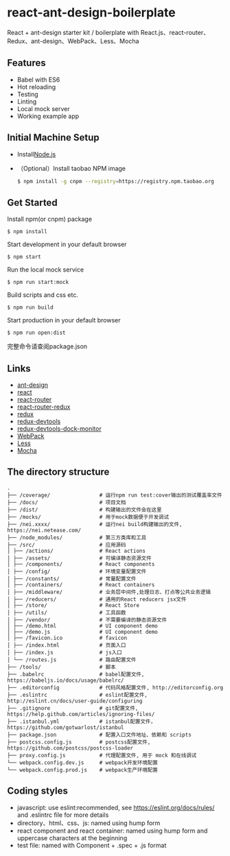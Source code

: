 # react-ant-design-boilerplate

React + ant-design starter kit / boilerplate with React.js、react-router、Redux、ant-design、WebPack、Less、Mocha

## Features

- Babel with ES6
- Hot reloading
- Testing
- Linting
- Local mock server
- Working example app

## Initial Machine Setup

- Install[Node.js](https://nodejs.org/en/)
- （Optional）Install taobao NPM image

   ```bash
   $ npm install -g cnpm --registry=https://registry.npm.taobao.org
   ```

## Get Started

  Install npm(or cnpm) package
  ```
  $ npm install
  ```
  
  Start development in your default browser
  ```
  $ npm start
  ```
  
  Run the local mock service
  ```
  $ npm run start:mock
  ```

  Build scripts and css etc.
  ```
  $ npm run build
  ```
  
  Start production in your default browser
  ```
  $ npm run open:dist
  ```
  
完整命令请查阅package.json

## Links

- [ant-design](http://ant.design/)
- [react](https://github.com/facebook/react)
- [react-router](https://github.com/reactjs/react-router)
- [react-router-redux](https://github.com/reactjs/react-router-redux)
- [redux](https://github.com/reactjs/redux)
- [redux-devtools](https://github.com/gaearon/redux-devtools)
- [redux-devtools-dock-monitor](https://github.com/gaearon/redux-devtools-dock-monitor)
- [WebPack](http://webpack.github.io/docs/)
- [Less](https://github.com/less/less.js)
- [Mocha](https://github.com/mochajs/mocha)


## The directory structure

```
.
├── /coverage/                # 运行npm run test:cover输出的测试覆盖率文件
├── /docs/                    # 项目文档
├── /dist/                    # 构建输出的文件会在这里
├── /mocks/                   # 用于mock数据便于开发调试
├── /nei.xxxx/                # 运行nei build构建输出的文件, https://nei.netease.com/
├── /node_modules/            # 第三方类库和工具
├── /src/                     # 应用源码
│ ├── /actions/               # React actions
│ ├── /assets/                # 可编译静态资源文件
│ ├── /components/            # React components
│ ├── /config/                # 环境变量配置文件
│ ├── /constants/             # 常量配置文件
│ ├── /containers/            # React containers
│ ├── /middleware/            # 业务层中间件,处理日志、打点等公共业务逻辑
│ ├── /reducers/              # 通用的React reducers jsx文件
│ ├── /store/                 # React Store
│ ├── /utils/                 # 工具函数
│ ├── /vendor/                # 不需要编译的静态资源文件
│ ├── /demo.html              # UI component demo
│ ├── /demo.js                # UI component demo
│ ├── /favicon.ico            # favicon
│ ├── /index.html             # 页面入口
│ ├── /index.js               # js入口
│ └── /routes.js              # 路由配置文件
├── /tools/                   # 脚本
├── .babelrc                  # babel配置文件, https://babeljs.io/docs/usage/babelrc/
├── .editorconfig             # 代码风格配置文件, http://editorconfig.org
├── .eslintrc                 # eslint配置文件, http://eslint.cn/docs/user-guide/configuring
├── .gitignore                # git配置文件, https://help.github.com/articles/ignoring-files/
├── .istanbul.yml             # istanbul配置文件，https://github.com/gotwarlost/istanbul
├── package.json              # 配置入口文件地址、依赖和 scripts
├── postcss.config.js         # postcss配置文件, https://github.com/postcss/postcss-loader
├── proxy.config.js           # 代理配置文件, 用于 mock 和在线调试
└── webpack.config.dev.js     # webpack开发环境配置
└── webpack.config.prod.js    # webpack生产环境配置
```

## Coding styles
- javascript: use eslint:recommended, see https://eslint.org/docs/rules/ and .eslintrc file for more details
- directory、html、css、js: named using hump form
- react component and react container: named using hump form and uppercase characters at the beginning
- test file: named with Component + .spec + .js format
